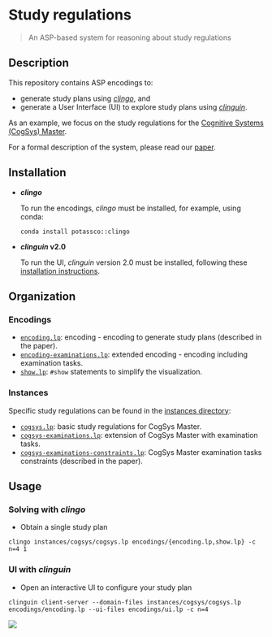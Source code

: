 
# Study regulations
> An ASP-based system for reasoning about study regulations

## Description

This repository contains ASP encodings to:
* generate study plans using [*clingo*](https://potassco.org/clingo/), and
* generate a User Interface (UI) to explore study plans using [*clinguin*](https://clinguin.readthedocs.io/en/latest/).

As an example, we focus on the study regulations for the [Cognitive Systems (CogSys) Master](https://www.uni-potsdam.de/fileadmin/projects/studium/docs/03_studium_konkret/07_rechtsgrundlagen/studienordnungen/StO_CogSys_EN.pdf).

For a formal description of the system, please read our [paper](https://www.cs.uni-potsdam.de/wv/publications/DBLP_conf/iclp/HahnMNO0SS23.pdf).

## Installation

* ***clingo***

  To run the encodings, *clingo* must be installed, for example, using conda:

  ```console
  conda install potassco::clingo
  ```

* ***clinguin* v2.0**

  To run the UI, *clinguin* version 2.0 must be installed, following these [installation instructions](https://clinguin.readthedocs.io/en/latest/clinguin/installation.html).

## Organization

### Encodings


* [`encoding.lp`](./encodings/encoding.lp): encoding - encoding to generate study plans (described in the paper).
* [`encoding-examinations.lp`](./encodings/encoding-examinations.lp): extended encoding - encoding including examination tasks.
* [`show.lp`](./encodings/show.lp): `#show` statements to simplify the visualization.



### Instances

Specific study regulations can be found in the [instances directory](./instances):

* [`cogsys.lp`](./instances/cogsys/cogsys.lp): basic study regulations for CogSys Master.
* [`cogsys-examinations.lp`](./instances/cogsys/cogsys-examinations.lp): extension of CogSys Master with examination tasks.
* [`cogsys-examinations-constraints.lp`](./instances/cogsys/cogsys-examinations-constraints.lp): CogSys Master examination tasks constraints (described in the paper).

## Usage

### Solving with *clingo*

- Obtain a single study plan

```command
clingo instances/cogsys/cogsys.lp encodings/{encoding.lp,show.lp} -c n=4 1
```


### UI with *clinguin*

- Open an interactive UI to configure your study plan

```command
clinguin client-server --domain-files instances/cogsys/cogsys.lp encodings/encoding.lp --ui-files encodings/ui.lp -c n=4
```

![](img/out.png)

